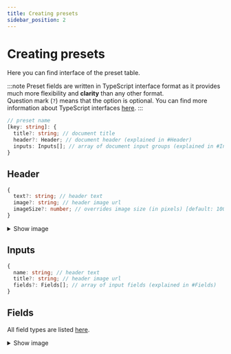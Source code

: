 ```yaml
---
title: Creating presets
sidebar_position: 2
---
```


# Creating presets
Here you can find interface of the preset table.

:::note
Preset fields are written in TypeScript interface format as it provides much more flexibility and **clarity** than any other format.  
Question mark (`?`) means that the option is optional. You can find more information about TypeScript interfaces [here](https://www.typescriptlang.org/docs/handbook/2/objects.html).
:::

```ts
// preset name
[key: string]: {
  title?: string; // document title
  header?: Header; // document header (explained in #Header)
  inputs: Inputs[]; // array of document input groups (explained in #Inputs)
}
```



## Header
```ts
{
  text?: string; // header text
  image?: string; // header image url
  imageSize?: number; // overrides image size (in pixels) [default: 100]
}
```
<details className='dropdown'>
  <summary>Show image</summary>
  <img src='/images/examples/preset_header.png' alt='Header' />
</details>



## Inputs
```ts
{
  name: string; // header text
  title?: string; // header image url
  fields?: Fields[]; // array of input fields (explained in #Fields)
}
```



## Fields
All field types are listed [here](./presets/fields).
<details className='dropdown'>
  <summary>Show image</summary>
  <img src='/images/examples/preset_fields.png' alt='Inputs' />
</details>
